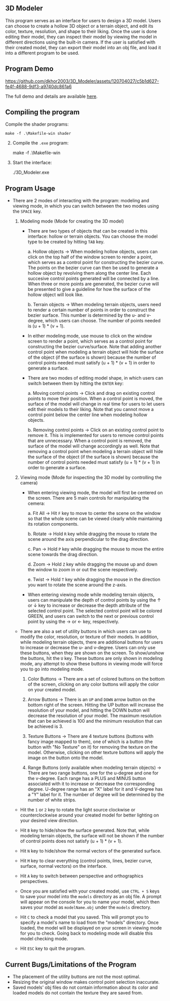 ## 3D Modeler
This program serves as an interface for users to design a 3D model. Users can choose to create a hollow 3D object or a terrain object, and edit its color, texture, resolution, and shape to their liking. Once the user is done editing their model, they can inspect their model by viewing the model in different directions using the built-in camera. If the user is satisfied with their created model, they can export their model into an obj file, and load it into a different program to be used. 

## Program Demo
https://github.com/dkhor2003/3D_Modeler/assets/120704027/c5b1d627-fe4f-4688-9df3-a9740dc861a6 

The full demo and details are available [here](https://www.youtube.com/watch?v=WUpp72sRBaQ).

## Compiling the program

Compile the shader programs:

    make -f .\Makefile-win shader

2. Compile the `.exe` program:

    make -f .\Makefile-win

3. Start the interface:

    ./3D_Modeler.exe

## Program Usage
- There are 2 modes of interacting with the program: modeling and viewing mode, in which you can switch between the two modes using the `SPACE` key. 

    1. Modeling mode (Mode for creating the 3D model)
            
        - There are two types of objects that can be created in this interface: hollow or terrain objects. You can choose the model type to be created by hitting `TAB` key. 
            
            a. Hollow objects
                -> When modeling hollow objects, users can click on the top half of the window screen to render a point, which serves as a control point for constructing the bezier curve. The points on the bezier curve can then be used to generate a hollow object by revolving them along the center line. Each succesive control points generated will be connected by a line. When three or more points are generated, the bezier curve will be presented to give a guideline for how the surface of the hollow object will look like.
            
            b. Terrain objects
                -> When modeling terrain objects, users need to render a certain number of points in order to construct the bezier surface. This number is determined by the u- and v-degree, which users can choose. The number of points needed is (u + 1) * (v + 1). 

        - In either modeling mode, use mouse to click on the window screen to render a point, which serves as a control point for constructing the bezier curve/surface. Note that adding another control point when modeling a terrain object will hide the surface of the object (if the surface is shown) because the number of control points needed must satisfy (u + 1) * (v + 1) in order to generate a surface. 
        
        - There are two modes of editing model shape, in which users can switch between them by hitting the `ENTER` key:
            
            a. Moving control points
                -> Click and drag on existing control points to move their position. When a control point is moved, the surface of the model will change in real time for users to let users edit their models to their liking. Note that you cannot move a control point below the center line when modeling hollow objects. 
            
            b. Removing control points
                -> Click on an existing control point to remove it. This is implemented for users to remove control points that are unnecessary. When a control point is removed, the surface of the model will change accordingly as well. Note that removing a control point when modeling a terrain object will hide the surface of the object (if the surface is shown) because the number of control points needed must satisfy (u + 1) * (v + 1) in order to generate a surface. 

    2. Viewing mode (Mode for inspecting the 3D model by controlling the camera)
        
        - When entering viewing mode, the model will first be centered on the screen. There are 5 main controls for manipulating the cemera:
            
            a. Fit All
                -> Hit `F` key to move to center the scene on the window so that the whole scene can be viewed clearly while maintaining its rotation components. 
        
            b. Rotate
                -> Hold `R` key while dragging the mouse to rotate the scene around the axis perpendicular to the drag direction. 

            c. Pan
                -> Hold `P` key while dragging the mouse to move the entire scene towards the drag direction. 

            d. Zoom
                -> Hold `Z` key while dragging the mouse up and down the window to zoom in or out the scene respectively. 

            e. Twist
                -> Hold `T` key while dragging the mouse in the direction you want to rotate the scene around the z-axis. 

        - When entering viewing mode while modeling terrain objects, users can manipulate the depth of control points by using the &uarr; or &darr; key to increase or decrease the depth attribute of the selected control point. The selected control point will be colored GREEN, and users can switch to the next or previous control point by using the &rarr; or &larr; key, respectively.  

    - There are also a set of utility buttons in which users can use to modify the color, resolution, or texture of their models. In addition, while modeling terrain objects, there are additional buttons for users to increase or decrease the u- and v-degree. Users can only use these buttons, when they are shown on the screen. To show/unshow the buttons, hit the `U` key. These buttons are only shown in modeling mode, any attempt to show these buttons in viewing mode will force you to go into modeling mode. 
        
        1. Color Buttons
            -> There are a set of colored buttons on the bottom of the screen, clicking on any color buttons will apply the color on your created model. 

        2. Arrow Buttons
            -> There is an `UP` and `DOWN` arrow button on the bottom right of the screen. Hitting the UP button will increase the resolution of your model, and hitting the DOWN button will decrease the resolution of your model. The maximum resolution that can be achieved is 100 and the minimum resolution that can be achieved is 3. 

        3. Texture Buttons
            -> There are 4 texture buttons (buttons with fancy image mapped to them), one of which is a button (the button with "No Texture" on it) for removing the texture on the model. Otherwise, clicking on other texture buttons will apply the image on the button onto the model. 

        4. Range Buttons (only available when modeling terrain objects)
            -> There are two range buttons, one for the u-degree and one for the v-degree. Each range has a PLUS and MINUS button associated with it to increase or decrease the corresponding degree. U-degree range has an "X" label for it and V-degree has a "Y" label for it. The number of degree will be determined by the number of white strips. 

    - Hit the `1` or `2` key to rotate the light source clockwise or counterclockwise around your created model for better lighting on your desired view direction. 
    
    - Hit `B` key to hide/show the surface generated. Note that, while modeling terrain objects, the surface will not be shown if the number of control points does not satisfy (u + 1) * (v + 1). 
    
    - Hit `N` key to hide/show the normal vectors of the generated surface. 
    
    - Hit `M` key to clear everything (control points, lines, bezier curve, surface, normal vectors) on the interface. 
    
    - Hit `A` key to switch between perspective and orthographics perspectives. 
    
    - Once you are satisfied with your created model, use `CTRL + S` keys to save your model into the `models` directory as an obj file. A prompt will appear on the console for you to name your model, which then saves your model as `modelName.obj` under the `models` directory. 
    
    - Hit `C` to check a model that you saved. This will prompt you to specify a model's name to load from the "models" directory. Once loaded, the model will be displayed on your screen in viewing mode for you to check. Going back to modeling mode will disable this model checking mode. 
    
    - Hit `ESC` key to quit the program.

## Current Bugs/Limitations of the Program 
- The placement of the utility buttons are not the most optimal. 
- Resizing the original window makes control point selection inaccurate. 
- Saved models' obj files do not contain information about its color and loaded models do not contain the texture they are saved from. 


